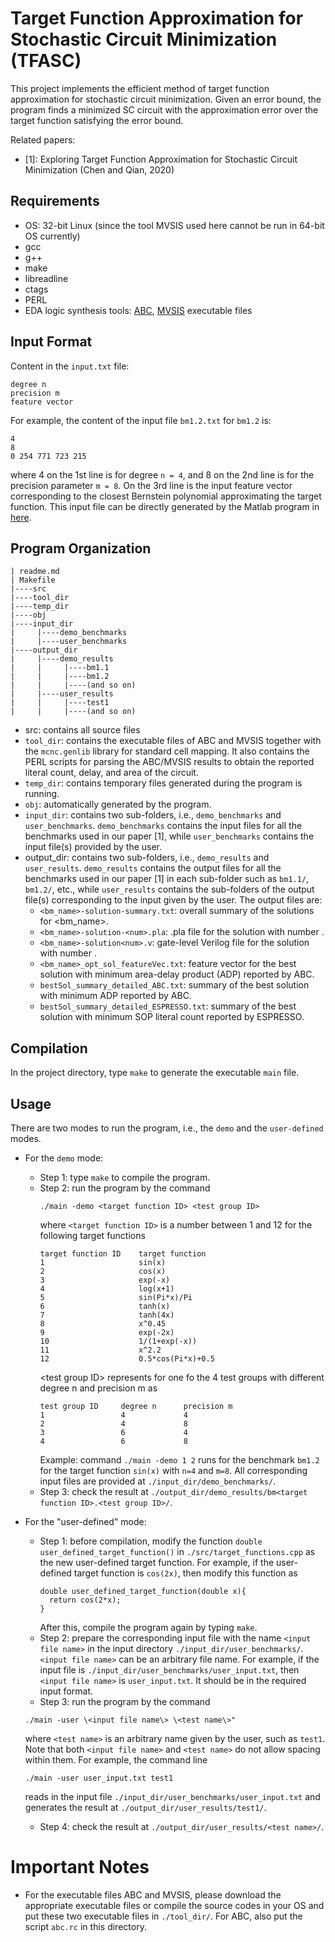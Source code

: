 # Target Function Approximation for Stochastic Circuit Minimization (TFASC)

This project implements the efficient method of target function approximation for stochastic circuit minimization. Given an error bound, the program finds a minimized SC circuit with the approximation error over the target function satisfying the error bound.

Related papers:
- [1]: Exploring Target Function Approximation for Stochastic Circuit Minimization (Chen and Qian, 2020)

## Requirements

- OS: 32-bit Linux (since the tool MVSIS used here cannot be run in 64-bit OS currently)
- gcc
- g++
- make
- libreadline
- ctags
- PERL
- EDA logic synthesis tools: [ABC](http://people.eecs.berkeley.edu/~alanmi/abc/), [MVSIS](https://ptolemy.berkeley.edu/projects/embedded/mvsis/) executable files

## Input Format
Content in the `input.txt` file:
```
degree n
precision m
feature vector
```
For example, the content of the input file `bm1.2.txt` for `bm1.2` is:
```
4
8
0 254 771 723 215
```
where 4 on the 1st line is for degree `n = 4`, and 8 on the 2nd line is for the precision parameter `m = 8`. On the 3rd line is the input feature vector corresponding to the closest Bernstein polynomial approximating the target function. This input file can be directly generated by the Matlab program in [here](https://github.com/SJTU-ECTL/TFASC/tree/master/Bernstein%20polynomial%20approximation%20by%20Matlab).

## Program Organization
```
| readme.md
| Makefile
|----src
|----tool_dir
|----temp_dir
|----obj
|----input_dir
|     |----demo_benchmarks
|     |----user_benchmarks
|----output_dir
|     |----demo_results
|     |     |----bm1.1
|     |     |----bm1.2
|     |     |----(and so on)
|     |----user_results
|     |     |----test1
|     |     |----(and so on)
```
- src: contains all source files
- `tool_dir`: contains the executable files of ABC and MVSIS together with the `mcnc.genlib` library for standard cell mapping. It also contains the PERL scripts for parsing the ABC/MVSIS results to obtain the reported literal count, delay, and area of the circuit. 
- `temp_dir`: contains temporary files generated during the program is running.
- `obj`: automatically generated by the program.
- `input_dir`: contains two sub-folders, i.e., `demo_benchmarks` and `user_benchmarks`. `demo_benchmarks` contains the input files for all the benchmarks used in our paper [1], while `user_benchmarks` contains the input file(s) provided by the user.
- output_dir: contains two sub-folders, i.e., `demo_results` and `user_results`. `demo_results` contains the output files for all the benchmarks used in our paper [1] in each sub-folder such as `bm1.1/`, `bm1.2/`, etc., while `user_results` contains the sub-folders of the output file(s) corresponding to the input given by the user.
  The output files are:
  - `<bm_name>-solution-summary.txt`: overall summary of the solutions for <bm_name>.
  - `<bm_name>-solution-<num>.pla`: .pla file for the solution with number <num>.
  - `<bm_name>-solution<num>.v`: gate-level Verilog file for the solution with number <num>.
  - `<bm_name>_opt_sol_featureVec.txt`: feature vector for the best solution with minimum area-delay product (ADP) reported by ABC.
  - `bestSol_summary_detailed_ABC.txt`: summary of the best solution with minimum ADP reported by ABC.
  - `bestSol_summary_detailed_ESPRESSO.txt`: summary of the best solution with minimum SOP literal count reported by ESPRESSO.

## Compilation
In the project directory, type `make` to generate the executable `main` file. 

## Usage
There are two modes to run the program, i.e., the `demo` and the `user-defined` modes.
- For the `demo` mode:
  - Step 1: type `make` to compile the program.
  - Step 2: run the program by the command 
    ```
    ./main -demo <target function ID> <test group ID>
    ```
    where `<target function ID>` is a number between 1 and 12 for the following target functions
    ```
    target function ID    target function
    1                     sin(x)
    2                     cos(x)
    3                     exp(-x)
    4                     log(x+1)
    5                     sin(Pi*x)/Pi
    6                     tanh(x)
    7                     tanh(4x)
    8                     x^0.45
    9                     exp(-2x)
    10                    1/(1+exp(-x))
    11                    x^2.2
    12                    0.5*cos(Pi*x)+0.5
    ```
    \<test group ID\> represents for one fo the 4 test groups with different degree n and precision m as
    ```
    test group ID     degree n      precision m
    1                 4             4
    2                 4             8
    3                 6             4
    4                 6             8
    ```
    Example: command `./main -demo 1 2` runs for the benchmark `bm1.2` for the target function `sin(x)` with `n=4` and `m=8`.
    All corresponding input files are provided at `./input_dir/demo_benchmarks/`.
  - Step 3: check the result at `./output_dir/demo_results/bm<target function ID>.<test group ID>/`.

- For the "user-defined" mode:
  - Step 1: before compilation, modify the function `double user_defined_target_function()` in `./src/target_functions.cpp` as the new user-defined target function. 
    For example, if the user-defined target function is `cos(2x)`, then modify this function as
    ```
    double user_defined_target_function(double x){
      return cos(2*x);
    }
    ```
    After this, compile the program again by typing `make`.
  - Step 2: prepare the corresponding input file with the name `<input file name>` in the input directory `./input_dir/user_benchmarks/`. `<input file name>` can be an arbitrary file name. For example, if the input file is `./input_dir/user_benchmarks/user_input.txt`, then `<input file name>` is `user_input.txt`. It should be in the required input format.
  - Step 3: run the program by the command 
  ```
  ./main -user \<input file name\> \<test name\>"
  ```
  where `<test name>` is an arbitrary name given by the user, such as `test1`. Note that both `<input file name>` and `<test name>` do not allow spacing within them.
  For example, the command line
  ```
  ./main -user user_input.txt test1
  ```
  reads in the input file `./input_dir/user_benchmarks/user_input.txt` and generates the result at `./output_dir/user_results/test1/`.
  - Step 4: check the result at `./output_dir/user_results/<test name>/`.
  
# Important Notes
  - For the executable files ABC and MVSIS, please download the appropriate executable files or compile the source codes in your OS and put these two executable files in `./tool_dir/`. For ABC, also put the script `abc.rc` in this directory.
  
  
